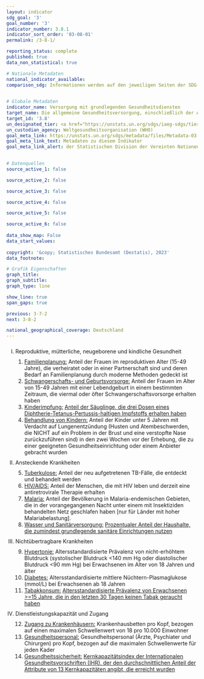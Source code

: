 ```yaml
---
layout: indicator    
sdg_goal: '3'    
goal_number: '3'    
indicator_number: 3.8.1    
indicator_sort_order: '03-08-01'    
permalink: /3-8-1/    

reporting_status: complete    
published: true    
data_non_statistical: true    

# Nationale Metadaten    
national_indicator_available:     
comparison_sdg: Informationen werden auf den jeweiligen Seiten der SDG-Indikatoren bereitgestellt.    
    

# Globale Metadaten    
indicator_name: Versorgung mit grundlegenden Gesundheitsdiensten    
target_name: Die allgemeine Gesundheitsversorgung, einschließlich der Absicherung gegen finanzielle Risiken, den Zugang zu hochwertigen grundlegenden Gesundheitsdiensten und den Zugang zu sicheren, wirksamen, hochwertigen und bezahlbaren unentbehrlichen Arzneimitteln und Impfstoffen für alle erreichen    
target_id: '3.8'    
un_designated_tier: <a href="https://unstats.un.org/sdgs/iaeg-sdgs/tier-classification/" title="Klicken Sie hier um weitere Informationen zur UN-Tier-Klassifikation zu erhalten." target="_blank" onclick="return confirm_alert('der Statisischen Devision der Vereinten Nationen','De')>Tier I</a>    
un_custodian_agency: Weltgesundheitsorganisation (WHO)    
goal_meta_link: https://unstats.un.org/sdgs/metadata/files/Metadata-03-08-01.pdf    
goal_meta_link_text: Metadaten zu diesem Indikator    
goal_meta_link_alert: der Statistischen Division der Vereinten Nationen    
    

# Datenquellen
source_active_1: false

source_active_2: false

source_active_3: false

source_active_4: false

source_active_5: false

source_active_6: false
    
data_show_map: False    
data_start_values:     
    
copyright: '&copy; Statistisches Bundesamt (Destatis), 2023'    
data_footnote:     

# Grafik Eigenschaften    
graph_title: 
graph_subtitle:     
graph_type: line    

show_line: true
span_gaps: true    

previous: 3-7-2    
next: 3-8-2    

national_geographical_coverage: Deutschland    
---
```



<ol type="I">
  <li style="padding-top: 10px;">Reproduktive, mütterliche, neugeborene und kindliche Gesundheit
    <ol type="1" style="padding-top: 10px;">
      <li><u>Familienplanung:</u> Anteil der Frauen im reproduktiven Alter (15-49 Jahre), die verheiratet oder in einer Partnerschaft sind und deren Bedarf an Familienplanung durch moderne Methoden gedeckt ist</li>
      <li><u>Schwangerschafts- und Geburtsvorsorge:</u> Anteil der Frauen im Alter von 15-49 Jahren mit einer Lebendgeburt in einem bestimmten Zeitraum, die viermal oder öfter Schwangerschaftsvorsorge erhalten haben</li>
      <li><u>Kinderimpfung:</u> <a href="http://sdg-indikatoren.de/3-b-1/">Anteil der Säuglinge, die drei Dosen eines Diphtherie-Tetanus-Pertussis-haltigen Impfstoffs erhalten haben</a></li>
      <li><u>Behandlung von Kindern:</u> Anteil der Kinder unter 5 Jahren mit Verdacht auf Lungenentzündung (Husten und Atembeschwerden, die NICHT auf ein Problem in der Brust und eine verstopfte Nase zurückzuführen sind) in den zwei Wochen vor der Erhebung, die zu einer geeigneten Gesundheitseinrichtung oder einem Anbieter gebracht wurden</li>
    </ol>
  </li>
  <li style="padding-top: 10px;">Ansteckende Krankheiten
    <ol type="1" style="padding-top: 10px;" start="5">
      <li><u>Tuberkulose:</u> Anteil der neu aufgetretenen TB-Fälle, die entdeckt und behandelt werden</li>
      <li><u>HIV/AIDS:</u> Anteil der Menschen, die mit HIV leben und derzeit eine antiretrovirale Therapie erhalten</li>
      <li><u>Malaria:</u> Anteil der Bevölkerung in Malaria-endemischen Gebieten, die in der vorangegangenen Nacht unter einem mit Insektiziden behandelten Netz geschlafen haben [nur für Länder mit hoher Malariabelastung].</li>
      <li><u>Wasser und Sanitärversorgung:</u> <a href="http://sdg-indikatoren.de/6-2-1/">Prozentualer Anteil der Haushalte, die zumindest grundlegende sanitäre Einrichtungen nutzen</a></li>
    </ol>
  </li>
  <li style="padding-top: 10px;">Nichtübertragbare Krankheiten
    <ol type="1" style="padding-top: 10px;" start="9">
      <li><u>Hypertonie:</u> Altersstandardisierte Prävalenz von nicht-erhöhtem Blutdruck (systolischer Blutdruck <140 mm Hg oder diastolischer Blutdruck <90 mm Hg) bei Erwachsenen im Alter von 18 Jahren und älter</li>
      <li><u>Diabetes:</u> Altersstandardisierte mittlere Nüchtern-Plasmaglukose (mmol/L) bei Erwachsenen ab 18 Jahren</li>
      <li><u>Tabakkonsum:</u> <a href="http://sdg-indikatoren.de/3-a-1/">Altersstandardisierte Prävalenz von Erwachsenen >=15 Jahre, die in den letzten 30 Tagen keinen Tabak geraucht haben</a></li>
    </ol>
  </li>
  <li style="padding-top: 10px;">Dienstleistungskapazität und Zugang
    <ol type="1" style="padding-top: 10px;" start="12">
      <li><u>Zugang zu Krankenhäusern:</u> Krankenhausbetten pro Kopf, bezogen auf einen maximalen Schwellenwert von 18 pro 10.000 Einwohner</li>
      <li><u>Gesundheitspersonal:</u> Gesundheitspersonal (Ärzte, Psychiater und Chirurgen) pro Kopf, bezogen auf die maximalen Schwellenwerte für jeden Kader</li>
      <li><u>Gesundheitssicherheit:</u> <a href="http://sdg-indikatoren.de/3-d-1/">Kernkapazitätsindex der Internationalen Gesundheitsvorschriften (IHR), der den durchschnittlichen Anteil der Attribute von 13 Kernkapazitäten angibt, die erreicht wurden</a></li>
    </ol>
  </li>
</ol>